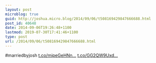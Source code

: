```yaml
---
layout: post
microblog: true
guid: http://joshua.micro.blog/2014/09/06/t508169429847666688.html
post_id: 40648
date: 2014-09-06T19:26:48+1100
lastmod: 2019-07-30T17:41:46+1100
type: post
url: /2014/09/06/t508169429847666688.html
---
```

#marriedbyjosh [t.co/mipeGeHNn...](http://t.co/mipeGeHNn0) [t.co/GG2QW9Uxd...](http://t.co/GG2QW9UxdY)
